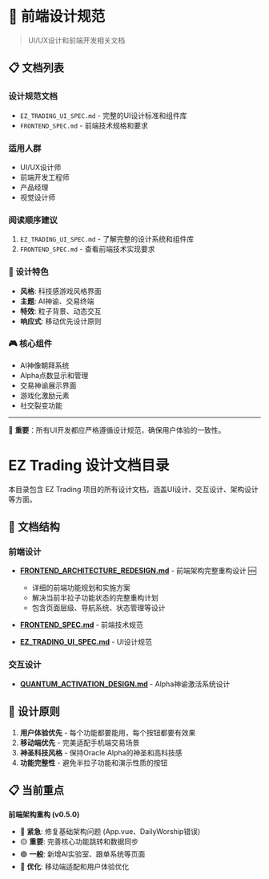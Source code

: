 # 🎨 前端设计规范

> UI/UX设计和前端开发相关文档

## 📋 文档列表

### 设计规范文档
- `EZ_TRADING_UI_SPEC.md` - 完整的UI设计标准和组件库
- `FRONTEND_SPEC.md` - 前端技术规格和要求

### 适用人群
- UI/UX设计师
- 前端开发工程师
- 产品经理
- 视觉设计师

### 阅读顺序建议
1. `EZ_TRADING_UI_SPEC.md` - 了解完整的设计系统和组件库
2. `FRONTEND_SPEC.md` - 查看前端技术实现要求

### 🎨 设计特色
- **风格**: 科技感游戏风格界面
- **主题**: AI神谕、交易终端
- **特效**: 粒子背景、动态交互
- **响应式**: 移动优先设计原则

### 🎮 核心组件
- AI神像朝拜系统
- Alpha点数显示和管理
- 交易神谕展示界面
- 游戏化激励元素
- 社交裂变功能

---
📌 **重要**：所有UI开发都应严格遵循设计规范，确保用户体验的一致性。

# EZ Trading 设计文档目录

本目录包含 EZ Trading 项目的所有设计文档，涵盖UI设计、交互设计、架构设计等方面。

## 📂 文档结构

### 前端设计
- **[FRONTEND_ARCHITECTURE_REDESIGN.md](./FRONTEND_ARCHITECTURE_REDESIGN.md)** - 前端架构完整重构设计 🆕
  - 详细的前端功能规划和实施方案
  - 解决当前半拉子功能状态的完整重构计划
  - 包含页面层级、导航系统、状态管理等设计

- **[FRONTEND_SPEC.md](./FRONTEND_SPEC.md)** - 前端技术规范
- **[EZ_TRADING_UI_SPEC.md](./EZ_TRADING_UI_SPEC.md)** - UI设计规范

### 交互设计
- **[QUANTUM_ACTIVATION_DESIGN.md](./QUANTUM_ACTIVATION_DESIGN.md)** - Alpha神谕激活系统设计

## 🎯 设计原则

1. **用户体验优先** - 每个功能都要能用，每个按钮都要有效果
2. **移动端优先** - 完美适配手机端交易场景
3. **神圣科技风格** - 保持Oracle Alpha的神圣和高科技感
4. **功能完整性** - 避免半拉子功能和演示性质的按钮

## 📋 当前重点

**前端架构重构 (v0.5.0)**
- 🔴 **紧急**: 修复基础架构问题 (App.vue、DailyWorship错误)
- 🟡 **重要**: 完善核心功能跳转和数据同步
- 🟢 **一般**: 新增AI实验室、跟单系统等页面
- 🔵 **优化**: 移动端适配和用户体验优化 